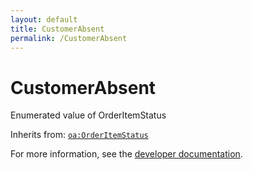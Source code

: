 ```yaml
---
layout: default
title: CustomerAbsent
permalink: /CustomerAbsent
---
```


# CustomerAbsent
Enumerated value of OrderItemStatus

Inherits from: [`oa:OrderItemStatus`](https://openactive.io/OrderItemStatus)

For more information, see the [developer documentation](https://developer.openactive.io/data-model/types/).